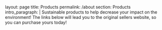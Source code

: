 layout: page
title: Products
permalink: /about
section: Products
intro_paragraph: |
  Sustainable products to help decrease your impact on the environment! The
  links below will lead you to the original sellers website, so you can purchase
  yours today!
